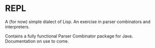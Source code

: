 # REPL
A (for now) simple dialect of Lisp. An exercise in parser combinators and interpreters.

Contains a fully functional Parser Combinator package for Java. Documentation on use to come.
